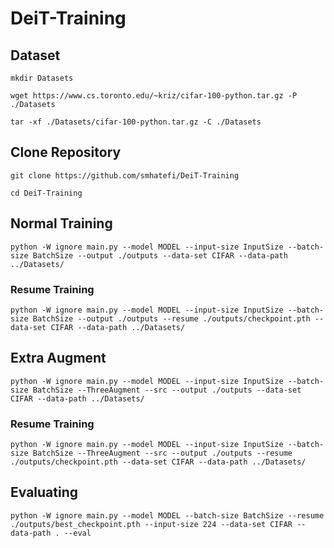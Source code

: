 # DeiT-Training

## Dataset
```
mkdir Datasets
```
```
wget https://www.cs.toronto.edu/~kriz/cifar-100-python.tar.gz -P ./Datasets
```
```
tar -xf ./Datasets/cifar-100-python.tar.gz -C ./Datasets
```

## Clone Repository
```
git clone https://github.com/smhatefi/DeiT-Training
```
```
cd DeiT-Training
```

## Normal Training
```
python -W ignore main.py --model MODEL --input-size InputSize --batch-size BatchSize --output ./outputs --data-set CIFAR --data-path ../Datasets/
```

### Resume Training
```
python -W ignore main.py --model MODEL --input-size InputSize --batch-size BatchSize --output ./outputs --resume ./outputs/checkpoint.pth --data-set CIFAR --data-path ../Datasets/
```

## Extra Augment
```
python -W ignore main.py --model MODEL --input-size InputSize --batch-size BatchSize --ThreeAugment --src --output ./outputs --data-set CIFAR --data-path ../Datasets/
```

### Resume Training
```
python -W ignore main.py --model MODEL --input-size InputSize --batch-size BatchSize --ThreeAugment --src --output ./outputs --resume ./outputs/checkpoint.pth --data-set CIFAR --data-path ../Datasets/
```

## Evaluating
```
python -W ignore main.py --model MODEL --batch-size BatchSize --resume ./outputs/best_checkpoint.pth --input-size 224 --data-set CIFAR --data-path . --eval
```